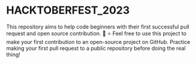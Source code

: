 # HACKTOBERFEST_2023
This repository aims to help code beginners with their first successful pull request and open source contribution. 🥳 ⭐ Feel free to use this project to make your first contribution to an open-source project on GitHub. Practice making your first pull request to a public repository before doing the real thing!  
